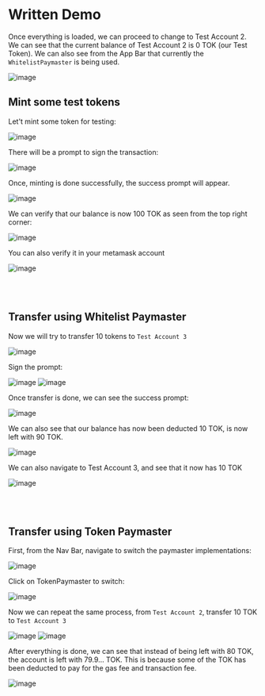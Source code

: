 # Written Demo

Once everything is loaded, we can proceed to change to Test Account 2. We can see that the current balance of Test Account 2 is 0 TOK (our Test Token). We can also see from the App Bar that currently the `WhitelistPaymaster` is being used.

![image](https://user-images.githubusercontent.com/48687942/142754720-6d45e678-8fbb-4031-98ad-27d0a5c59b49.png)

## Mint some test tokens

Let't mint some token for testing:

![image](https://user-images.githubusercontent.com/48687942/142754732-b1447a94-eeb6-4278-8e43-cb64ae74938d.png)

There will be a prompt to sign the transaction:

![image](https://user-images.githubusercontent.com/48687942/142754737-eb409fd8-a54a-40bd-83b8-051bfecd75e0.png)

Once, minting is done successfully, the success prompt will appear.

![image](https://user-images.githubusercontent.com/48687942/142754742-2fe22f92-9c24-4b13-8b04-80b35590e9de.png)

We can verify that our balance is now 100 TOK as seen from the top right corner:

![image](https://user-images.githubusercontent.com/48687942/142754746-789a25f2-e0e0-453b-bb23-416ba6afeac0.png)

You can also verify it in your metamask account

![image](https://user-images.githubusercontent.com/48687942/142754755-35a23fa5-1a14-4fa4-9ae8-4af2319bcb84.png)

<br /><br />

## Transfer using Whitelist Paymaster

Now we will try to transfer 10 tokens to `Test Account 3`

![image](https://user-images.githubusercontent.com/48687942/142754776-3c79427a-9a7b-411d-aac6-52e17d5a3b9c.png)

Sign the prompt:

![image](https://user-images.githubusercontent.com/48687942/142754780-5ecc494c-b384-4b07-aab5-e9ee238ccb9c.png)
![image](https://user-images.githubusercontent.com/48687942/142754783-5dc569d2-7bd5-4d82-9f5e-4a4b4ee0c54d.png)

Once transfer is done, we can see the success prompt:

![image](https://user-images.githubusercontent.com/48687942/142754788-981927b7-ba38-48d0-86a9-1695fe630747.png)

We can also see that our balance has now been deducted 10 TOK, is now left with 90 TOK.

![image](https://user-images.githubusercontent.com/48687942/142754791-882bb509-add0-4069-9f68-29a7c1328278.png)

We can also navigate to Test Account 3, and see that it now has 10 TOK

![image](https://user-images.githubusercontent.com/48687942/142755586-13b6c660-cb46-4f87-a103-2e5745ef3688.png)

<br /><br />

## Transfer using Token Paymaster

First, from the Nav Bar, navigate to switch the paymaster implementations:

![image](https://user-images.githubusercontent.com/48687942/142754803-e3d8f8d9-eff2-4b1d-b7e4-1d51c2eda1f0.png)

Click on TokenPaymaster to switch:

![image](https://user-images.githubusercontent.com/48687942/142754812-b126e4b4-f032-4bdd-bfdb-5ab7a8e923b5.png)

Now we can repeat the same process, from `Test Account 2`, transfer 10 TOK to `Test Account 3`

![image](https://user-images.githubusercontent.com/48687942/142754822-9acbd695-f07d-46dd-b5dc-4fc41decfc23.png)
![image](https://user-images.githubusercontent.com/48687942/142754832-c1ca0d97-2e71-4936-9981-a523e6750755.png)

After everything is done, we can see that instead of being left with 80 TOK, the account is left with 79.9... TOK. This is because some of the TOK has been deducted to pay for the gas fee and transaction fee.

![image](https://user-images.githubusercontent.com/48687942/142754895-997c8c2a-7811-461c-9bbe-38d0c6427fbb.png)
